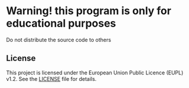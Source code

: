 # Warning! this program is only for educational purposes
Do not distribute the source code to others

## License

This project is licensed under the European Union Public Licence (EUPL) v1.2. See the [LICENSE](./LICENSE) file for details.

